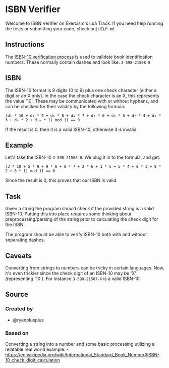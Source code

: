 # ISBN Verifier

Welcome to ISBN Verifier on Exercism's Lua Track.
If you need help running the tests or submitting your code, check out `HELP.md`.

## Instructions

The [ISBN-10 verification process][isbn-verification] is used to validate book identification numbers.
These normally contain dashes and look like: `3-598-21508-8`

## ISBN

The ISBN-10 format is 9 digits (0 to 9) plus one check character (either a digit or an X only).
In the case the check character is an X, this represents the value '10'.
These may be communicated with or without hyphens, and can be checked for their validity by the following formula:

```text
(d₁ * 10 + d₂ * 9 + d₃ * 8 + d₄ * 7 + d₅ * 6 + d₆ * 5 + d₇ * 4 + d₈ * 3 + d₉ * 2 + d₁₀ * 1) mod 11 == 0
```

If the result is 0, then it is a valid ISBN-10, otherwise it is invalid.

## Example

Let's take the ISBN-10 `3-598-21508-8`.
We plug it in to the formula, and get:

```text
(3 * 10 + 5 * 9 + 9 * 8 + 8 * 7 + 2 * 6 + 1 * 5 + 5 * 4 + 0 * 3 + 8 * 2 + 8 * 1) mod 11 == 0
```

Since the result is 0, this proves that our ISBN is valid.

## Task

Given a string the program should check if the provided string is a valid ISBN-10.
Putting this into place requires some thinking about preprocessing/parsing of the string prior to calculating the check digit for the ISBN.

The program should be able to verify ISBN-10 both with and without separating dashes.

## Caveats

Converting from strings to numbers can be tricky in certain languages.
Now, it's even trickier since the check digit of an ISBN-10 may be 'X' (representing '10').
For instance `3-598-21507-X` is a valid ISBN-10.

[isbn-verification]: https://en.wikipedia.org/wiki/International_Standard_Book_Number

## Source

### Created by

- @ryanplusplus

### Based on

Converting a string into a number and some basic processing utilizing a relatable real world example. - https://en.wikipedia.org/wiki/International_Standard_Book_Number#ISBN-10_check_digit_calculation